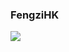 ### FengziHK
![](https://github-readme-stats.vercel.app/api?username=fengzihk&show_icons=true&theme=synthwave)

